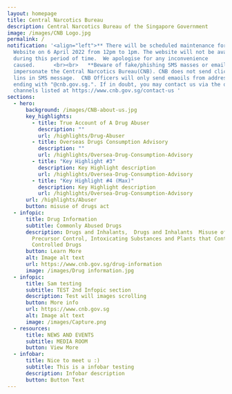 ```yaml
---
layout: homepage
title: Central Narcotics Bureau
description: Central Narcotics Bureau of the Singapore Government
image: /images/CNB Logo.jpg
permalink: /
notification: '<align="left">** There will be scheduled maintenance for the CNB
  Website on 6 April 2022 from 12pm to 1pm. The website will not be available
  during this period of time.  We apologise for any inconvenience
  caused.      <br><br>   **Beware of fake/phishing SMS masses or email that
  impersonate the Central Narcotics Bureau(CNB). CNB does not send clicakable
  lins in SMS message.  CNB Officers will only send emaoils from addresses
  ending with "@cnb.gov.sg.". If in doubt, you may contact us via the official
  channels listed at https://www.cnb.gov.sg/contact-us '
sections:
  - hero:
      background: /images/CNB-about-us.jpg
      key_highlights:
        - title: True Account of A Drug Abuser
          description: ""
          url: /highlights/Drug-Abuser
        - title: Overseas Drugs Consumption Advisory
          description: ""
          url: /highlights/Oversea-Drug-Consumption-Advisory
        - title: "Key Highlight #3"
          description: Key Highlight description
          url: /highlights/Oversea-Drug-Consumption-Advisory
        - title: "Key Highlight #4 (Max)"
          description: Key Highlight description
          url: /highlights/Oversea-Drug-Consumption-Advisory
      url: /highlights/Abuser
      button: misuse of drugs act
  - infopic:
      title: Drug Information
      subtitle: Commonly Abused Drugs
      description: Drugs and Inhalants,  Drugs and Inhalants  Misuse of Drugs Act,
        Precursor Control, Intoxicating Substances and Plants that Contain
        Controlled Drugs
      button: Learn More
      alt: Image alt text
      url: https://www.cnb.gov.sg/drug-information
      image: /images/Drug information.jpg
  - infopic:
      title: Sam testing
      subtitle: TEST 2nd Infopic section
      description: Test will images scrolling
      button: More info
      url: https://www.cnb.gov.sg
      alt: Image alt text
      image: /images/Capture.png
  - resources:
      title: NEWS AND EVENTS
      subtitle: MEDIA ROOM
      button: View More
  - infobar:
      title: Nice to meet u :)
      subtitle: This is a infobar testing
      description: Infobar description
      button: Button Text
---
```

